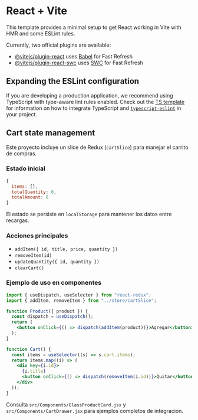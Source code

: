 # React + Vite

This template provides a minimal setup to get React working in Vite with HMR and some ESLint rules.

Currently, two official plugins are available:

- [@vitejs/plugin-react](https://github.com/vitejs/vite-plugin-react/blob/main/packages/plugin-react) uses [Babel](https://babeljs.io/) for Fast Refresh
- [@vitejs/plugin-react-swc](https://github.com/vitejs/vite-plugin-react/blob/main/packages/plugin-react-swc) uses [SWC](https://swc.rs/) for Fast Refresh

## Expanding the ESLint configuration

If you are developing a production application, we recommend using TypeScript with type-aware lint rules enabled. Check out the [TS template](https://github.com/vitejs/vite/tree/main/packages/create-vite/template-react-ts) for information on how to integrate TypeScript and [`typescript-eslint`](https://typescript-eslint.io) in your project.

## Cart state management

Este proyecto incluye un slice de Redux (`cartSlice`) para manejar el carrito de compras.

### Estado inicial

```js
{
  items: [],
  totalQuantity: 0,
  totalAmount: 0
}
```

El estado se persiste en `localStorage` para mantener los datos entre recargas.

### Acciones principales

- `addItem({ id, title, price, quantity })`
- `removeItem(id)`
- `updateQuantity({ id, quantity })`
- `clearCart()`

### Ejemplo de uso en componentes

```jsx
import { useDispatch, useSelector } from "react-redux";
import { addItem, removeItem } from "../store/cartSlice";

function Product({ product }) {
  const dispatch = useDispatch();
  return (
    <button onClick={() => dispatch(addItem(product))}>Agregar</button>
  );
}

function Cart() {
  const items = useSelector((s) => s.cart.items);
  return items.map((i) => (
    <div key={i.id}>
      {i.title}
      <button onClick={() => dispatch(removeItem(i.id))}>Quitar</button>
    </div>
  ));
}
```

Consulta `src/Components/GlassProductCard.jsx` y `src/Components/CartDrawer.jsx` para ejemplos completos de integración.
